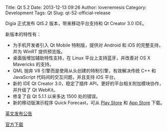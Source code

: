Title: Qt 5.2
Date: 2013-12-13 09:26
Author: lovenemesis
Category: Development
Tags: Qt
Slug: qt-52-official-release

Digia 正式发布 Qt5.2 版本，带来移动平台支持和 Qt Creator 3.0 IDE。

新版本的特性有：

-   为手机开发者引入 Qt Mobile 特制版，提供对 Android 和 iOS
    的完整支持，并为 WinRT 提供预览版。
-   桌面版增加辅助特性支持，在 Linux 平台上支持蓝牙，并改善对 OS X
    Mavericks 的支持。
-   QML 抛弃 V8 引擎而是使用从头创建的特制引擎，有效解决传统 C++ 和
    JavaScript 代码间的交互问题，并且支持 iOS 平台。
-   新的 IDE Qt Creator 3.0，稳定了插件
    API，更好的平台相关附加模块协作，并升级了 Qt WebKit。
-   修复了自 Qt 5.1.1 以来多达 1500 处的错误。
-   新的移动版演示程序 Quick Forecast，可从 [Play
    Store](https://play.google.com/store/apps/details?id=org.qtproject.quickforecast&hl=en)
    和 [App
    Store](https://itunes.apple.com/us/app/quick-forecast/id736658981?ls=1&mt=8)
    下载。

[英文发布公告](http://blog.qt.digia.com/blog/2013/12/12/qt-5-2-released-the-best-qt-yet/)

[官方下载](http://qt-project.org/downloads)
